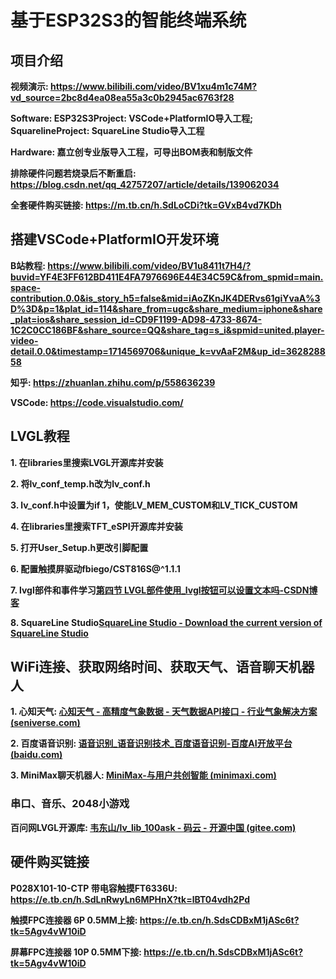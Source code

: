 # 基于ESP32S3的智能终端系统

## 项目介绍 ##

**视频演示: https://www.bilibili.com/video/BV1xu4m1c74M?vd_source=2bc8d4ea08ea55a3c0b2945ac6763f28**

**Software: ESP32S3Project: VSCode+PlatformIO导入工程; SquarelineProject: SquareLine Studio导入工程**

**Hardware: 嘉立创专业版导入工程，可导出BOM表和制版文件**

**排除硬件问题若烧录后不断重启: https://blog.csdn.net/qq_42757207/article/details/139062034**

**全套硬件购买链接: https://m.tb.cn/h.SdLoCDi?tk=GVxB4vd7KDh**

## 搭建VSCode+PlatformIO开发环境

**B站教程: https://www.bilibili.com/video/BV1u8411t7H4/?buvid=YF4E3FF612BD411E4FA7976696E44E34C59C&from_spmid=main.space-contribution.0.0&is_story_h5=false&mid=iAoZKnJK4DERvs61giYvaA%3D%3D&p=1&plat_id=114&share_from=ugc&share_medium=iphone&share_plat=ios&share_session_id=CD9F1199-AD98-4733-8674-1C2C0CC186BF&share_source=QQ&share_tag=s_i&spmid=united.player-video-detail.0.0&timestamp=1714569706&unique_k=vvAaF2M&up_id=362828858**

**知乎: https://zhuanlan.zhihu.com/p/558636239**

**VSCode: https://code.visualstudio.com/**

## LVGL教程

**1. 在libraries里搜索LVGL开源库并安装**

**2. 将lv_conf_temp.h改为lv_conf.h**

**3. lv_conf.h中设置为if 1，使能LV_MEM_CUSTOM和LV_TICK_CUSTOM**

**4. 在libraries里搜索TFT_eSPI开源库并安装**

**5. 打开User_Setup.h更改引脚配置**

**6. 配置触摸屏驱动fbiego/CST816S@^1.1.1**

**7. lvgl部件和事件学习[第四节 LVGL部件使用_lvgl按钮可以设置文本吗-CSDN博客](https://blog.csdn.net/picassocao/article/details/129102598)**

**8. SquareLine Studio[SquareLine Studio - Download the current version of SquareLine Studio](https://squareline.io/downloads)**

## WiFi连接、获取网络时间、获取天气、语音聊天机器人

**1. 心知天气: [心知天气 - 高精度气象数据 - 天气数据API接口 - 行业气象解决方案 (seniverse.com)](https://www.seniverse.com/)**

**2. 百度语音识别: [语音识别_语音识别技术_百度语音识别-百度AI开放平台 (baidu.com)](https://ai.baidu.com/tech/speech)**

**3. MiniMax聊天机器人: [MiniMax-与用户共创智能 (minimaxi.com)](https://www.minimaxi.com/platform)**

### 串口、音乐、2048小游戏

**百问网LVGL开源库: [韦东山/lv_lib_100ask - 码云 - 开源中国 (gitee.com)](https://gitee.com/weidongshan/lv_lib_100ask/tree/master)**

## 硬件购买链接

**P028X101-10-CTP 带电容触摸FT6336U: https://e.tb.cn/h.SdLnRwyLn6MPHnX?tk=lBT04vdh2Pd**

**触摸FPC连接器 6P 0.5MM上接: https://e.tb.cn/h.SdsCDBxM1jASc6t?tk=5Agv4vW10iD**

**屏幕FPC连接器 10P 0.5MM下接: https://e.tb.cn/h.SdsCDBxM1jASc6t?tk=5Agv4vW10iD**

 




 

 